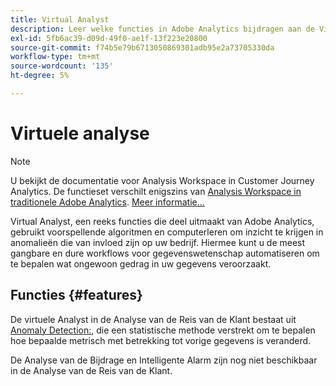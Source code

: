 ```yaml
---
title: Virtual Analyst
description: Leer welke functies in Adobe Analytics bijdragen aan de Virtual Analyst.
exl-id: 5fb6ac39-d09d-49f0-ae1f-13f223e20800
source-git-commit: f74b5e79b6713050869301adb95e2a73705330da
workflow-type: tm+mt
source-wordcount: '135'
ht-degree: 5%

---
```


# Virtuele analyse

>[!NOTE]
>
>U bekijkt de documentatie voor Analysis Workspace in Customer Journey Analytics. De functieset verschilt enigszins van [Analysis Workspace in traditionele Adobe Analytics](https://experienceleague.adobe.com/docs/analytics/analyze/analysis-workspace/home.html). [Meer informatie...](/help/getting-started/cja-aa.md)

Virtual Analyst, een reeks functies die deel uitmaakt van Adobe Analytics, gebruikt voorspellende algoritmen en computerleren om inzicht te krijgen in anomalieën die van invloed zijn op uw bedrijf. Hiermee kunt u de meest gangbare en dure workflows voor gegevenswetenschap automatiseren om te bepalen wat ongewoon gedrag in uw gegevens veroorzaakt.

## Functies {#features}

De virtuele Analyst in de Analyse van de Reis van de Klant bestaat uit [Anomaly Detection:](c-anomaly-detection/anomaly-detection.md), die een statistische methode verstrekt om te bepalen hoe bepaalde metrisch met betrekking tot vorige gegevens is veranderd.

De Analyse van de Bijdrage en Intelligente Alarm zijn nog niet beschikbaar in de Analyse van de Reis van de Klant.
